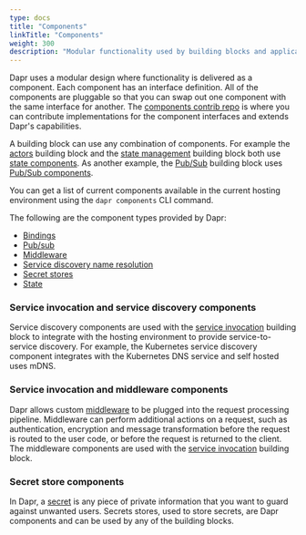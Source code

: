 ```yaml
---
type: docs
title: "Components"
linkTitle: "Components"
weight: 300
description: "Modular functionality used by building blocks and applications"
---
```


Dapr uses a modular design where functionality is delivered as a component. Each component has an interface definition.  All of the components are pluggable so that you can swap out one component with the same interface for another. The [components contrib repo](https://github.com/dapr/components-contrib) is where you can contribute implementations for the component interfaces and extends Dapr's capabilities.

 A building block can use any combination of components. For example the [actors]({{X12X}}) building block and the [state management]({{X13X}}) building block both use [state components](https://github.com/dapr/components-contrib/tree/master/state).  As another example, the [Pub/Sub]({{X14X}}) building block uses [Pub/Sub components](https://github.com/dapr/components-contrib/tree/master/pubsub).

 You can get a list of current components available in the current hosting environment using the `dapr components` CLI command.

 The following are the component types provided by Dapr:

* [Bindings](https://github.com/dapr/components-contrib/tree/master/bindings)
* [Pub/sub](https://github.com/dapr/components-contrib/tree/master/pubsub)
* [Middleware](https://github.com/dapr/components-contrib/tree/master/middleware)
* [Service discovery name resolution](https://github.com/dapr/components-contrib/tree/master/nameresolution)
* [Secret stores](https://github.com/dapr/components-contrib/tree/master/secretstores)
* [State](https://github.com/dapr/components-contrib/tree/master/state)

### Service invocation and service discovery components
Service discovery components are used with the [service invocation]({{X22X}}) building block to integrate with the hosting environment to provide service-to-service discovery. For example, the Kubernetes service discovery component integrates with the Kubernetes DNS service and self hosted uses mDNS.

### Service invocation and middleware components
Dapr allows custom [middleware]({{X24X}})  to be plugged into the request processing pipeline. Middleware can perform additional actions on a request, such as authentication, encryption and message transformation before the request is routed to the user code, or before the request is returned to the client. The middleware components are used with the [service invocation]({{X25X}}) building block.

### Secret store components
In Dapr, a [secret]({{X28X}}) is any piece of private information that you want to guard against unwanted users. Secrets stores, used to store secrets, are Dapr components and can be used by any of the building blocks.
